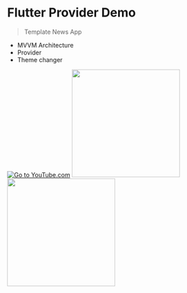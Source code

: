 # Flutter Provider Demo

> Template News App

- MVVM Architecture
- Provider
- Theme changer

[![Go to YouTube.com](https://img.youtube.com/vi/FuKfFSFPRVM/0.jpg)](https://www.youtube.com/watch?v=FuKfFSFPRVM)
<kbd><img src="https://raw.githubusercontent.com/ahmeteminkara/flutter_provider_demo/master/media/gif1.gif" width="250" /></kbd> <kbd><img src="https://raw.githubusercontent.com/ahmeteminkara/flutter_provider_demo/master/media/gif2.gif" width="250" /></kbd>
